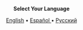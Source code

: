 <div align="Center">
  
**Select Your Language**


[English](https://github.com/MaximXTeam/MaximXRobot/tree/main/English) • [Español ](https://github.com/MaximXTeam/MaximXRobot/tree/main/Spanish) • [Русский](https://github.com/MaximXTeam/MaximXRobot/tree/main/Russian)

 </div>

